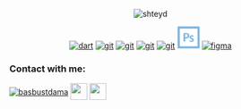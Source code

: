 <p align="center"><img src="https://github-profile-summary-cards.vercel.app/api/cards/profile-details?username=BasbustDama&theme=github_dark" alt="shteyd" /></p>

<p align="center">
    <a href="https://www.javascript.com/" target="_blank" rel="noreferrer"><img src="https://upload.vectorlogo.zone/logos/javascript/images/239ec8a4-163e-4792-83b6-3f6d96911757.svg" alt="dart" width="40" height="40"/></a>
    <a href="https://html.com/" target="_blank" rel="noreferrer"><img src="https://www.vectorlogo.zone/logos/w3_html5/w3_html5-icon.svg" alt="git" width="40" height="40"/></a>
    <a href="https://www.w3.org/" target="_blank" rel="noreferrer"><img src="https://www.vectorlogo.zone/logos/w3_css/w3_css-icon.svg" alt="git" width="40" height="40"/></a>
    <a href="https://reactjs.org/" target="_blank" rel="noreferrer"><img src="https://www.vectorlogo.zone/logos/reactjs/reactjs-icon.svg" alt="git" width="40" height="40"/></a>
    <a href="https://git-scm.com/" target="_blank" rel="noreferrer"><img src="https://www.vectorlogo.zone/logos/git-scm/git-scm-icon.svg" alt="git" width="40" height="40"/></a>
    <a href="https://www.photoshop.com/en" target="_blank" rel="noreferrer"><img src="https://raw.githubusercontent.com/devicons/devicon/master/icons/photoshop/photoshop-line.svg" alt="photoshop" width="40" height="40"/></a>
    <a href="https://www.figma.com/" target="_blank" rel="noreferrer"><img src="https://www.vectorlogo.zone/logos/figma/figma-icon.svg" alt="figma" width="40" height="40"/></a>
</p>

<h3 align="left">Contact with me:</h3>
<p align="left">
  <a href="https://vk.com/basbustdama"><img align="center" src="https://github.com/rahuldkjain/github-profile-readme-generator/blob/master/src/images/icons/Social/vk.svg" alt="basbustdama" height="30" width="40" /></a>
  <a href="https://t.me/basbustdama"><img align="center" src="https://user-images.githubusercontent.com/49933115/139837223-bf23d3a9-4638-4e17-994a-ac8678d5f517.png" height="30" width="30"/></a>
  <a href="https://career.habr.com/basbustdama"><img align="center" src="https://www.citeck.ru/wp-content/uploads/2021/08/%D0%BB%D0%BE%D0%B3%D0%BE-%D1%85%D0%B0%D0%B1%D1%80.jpg" height="30" width="30"/></a>
</p>
